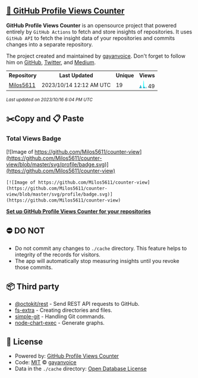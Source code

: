 ## [🚀 GitHub Profile Views Counter](https://github.com/gayanvoice/github-profile-views-counter)
**GitHub Profile Views Counter** is an opensource project that powered entirely by  `GitHub Actions` to fetch and store insights of repositories.
It uses `GitHub API` to fetch the insight data of your repositories and commits changes into a separate repository.

The project created and maintained by [gayanvoice](https://github.com/gayanvoice). Don't forget to follow him on [GitHub](https://github.com/gayanvoice), [Twitter](https://twitter.com/gayanvoice), and [Medium](https://gayanvoice.medium.com/).

<table>
	<tr>
		<th>
			Repository
		</th>
		<th>
			Last Updated
		</th>
		<th>
			Unique
		</th>
		<th>
			Views
		</th>
	</tr>
	<tr>
		<td>
			<a href="https://github.com/Milos5611/counter-view/tree/master/readme/278571140/year.md">
				Milos5611
			</a>
		</td>
		<td>
			2023/10/14 12:12 AM UTC
		</td>
		<td>
			19
		</td>
		<td>
			<img alt="Response time graph" src="https://github.com/Milos5611/counter-view/raw/master/graph/278571140/small/year.png" height="20"> 49
		</td>
	</tr>
</table>

<small><i>Last updated on 2023/10/16 6:04 PM UTC</i></small>

## ✂️Copy and 📋 Paste
### Total Views Badge
[![Image of https://github.com/Milos5611/counter-view](https://github.com/Milos5611/counter-view/blob/master/svg/profile/badge.svg)](https://github.com/Milos5611/counter-view)

```readme
[![Image of https://github.com/Milos5611/counter-view](https://github.com/Milos5611/counter-view/blob/master/svg/profile/badge.svg)](https://github.com/Milos5611/counter-view)
```
[**Set up GitHub Profile Views Counter for your repositories**](https://github.com/gayanvoice/github-profile-views-counter)
## ⛔ DO NOT
- Do not commit any changes to `./cache` directory. This feature helps to integrity of the records for visitors.
- The app will automatically stop measuring insights until you revoke those commits.
## 📦 Third party

- [@octokit/rest](https://www.npmjs.com/package/@octokit/rest) - Send REST API requests to GitHub.
- [fs-extra](https://www.npmjs.com/package/fs-extra) - Creating directories and files.
- [simple-git](https://www.npmjs.com/package/simple-git) - Handling Git commands.
- [node-chart-exec](https://www.npmjs.com/package/node-chart-exec) - Generate graphs.
## 📄 License
- Powered by: [GitHub Profile Views Counter](https://github.com/gayanvoice/github-profile-views-counter)
- Code: [MIT](./LICENSE) © [gayanvoice](https://github.com/gayanvoice)
- Data in the `./cache` directory: [Open Database License](https://opendatacommons.org/licenses/odbl/1-0/)